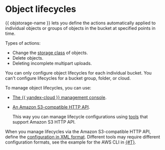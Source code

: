 # Object lifecycles

{{ objstorage-name }} lets you define the actions automatically applied to individual objects or groups of objects in the bucket at specified points in time.

Types of actions:

- Change the [storage class](storage-class.md) of objects.
- Delete objects.
- Deleting incomplete multipart uploads.

You can only configure object lifecycles for each individual bucket. You can't configure lifecycles for a bucket group, folder, or cloud.

To manage object lifecycles, you can use:

- [The {{ yandex-cloud }} management console](../operations/buckets/lifecycles.md).

- [An Amazon S3-compatible HTTP API](../s3/index.md).

    This way you can manage lifecycle configurations using [tools](../tools/index.md) that support Amazon S3 HTTP API.

When you manage lifecycles via the Amazon S3-compatible HTTP API, define the [configuration in XML format](../s3/api-ref/lifecycles/xml-config.md). Different tools may require different configuration formats, see the example for the AWS CLI in [{#T}](../operations/buckets/lifecycles.md).

